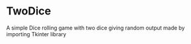 # TwoDice
A simple Dice rolling game with two dice giving random output made by importing Tkinter library
